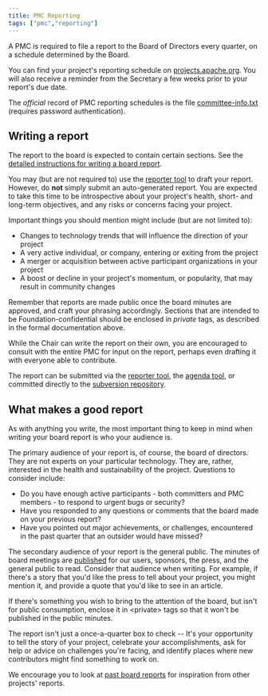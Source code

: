 ```yaml
---
title: PMC Reporting
tags: ["pmc","reporting"]
---
```


A PMC is required to file a report to the Board of Directors every
quarter, on a schedule determined by the Board.

You can find your project's reporting schedule on
[projects.apache.org](https://projects.apache.org/committees.html). You
will also receive a reminder from the Secretary a few weeks prior to
your report's due date.

The *official* record of PMC reporting schedules is the file
[committee-info.txt](https://svn.apache.org/repos/private/committers/board/committee-info.txt)
(requires password authentication).

## Writing a report

The report to the board is expected to contain certain sections. See the
[detailed instructions for writing a board
report](https://www.apache.org/foundation/board/reporting).

You may (but are not required to) use the [reporter
tool](https://reporter.apache.org) to draft your report. However, do
**not** simply submit an auto-generated report. You are expected to take
this time to be introspective about your project's health, short- and
long-term objectives, and any risks or concerns facing your project.

Important things you should mention might include (but are not limited to):

* Changes to technology trends that will influence the direction of your
  project
* A very active individual, or company, entering or exiting from the project
* A merger or acquisition between active participant organizations in
  your project
* A boost or decline in your project's momentum, or popularity, that may 
  result in community changes

Remember that reports are made public once the board minutes are
approved, and craft your phrasing accordingly. Sections that are
intended to be Foundation-confidential should be enclosed in *private*
tags, as described in the formal documentation above.

While the Chair can write the report on their own, you are encouraged to
consult with the entire PMC for input on the report, perhaps even
drafting it with everyone able to contribute.

The report can be submitted via the [reporter
tool](https://reporter.apache.org), the [agenda
tool](https://whimsy.apache.org/board/agenda), or committed directly to
the [subversion
repository](https://svn.apache.org/repos/private/foundation/board).

## What makes a good report

As with anything you write, the most important thing to keep in mind
when writing your board report is who your audience is.

The primary audience of your report is, of course, the board of
directors. They are not experts on your particular technology. They are,
rather, interested in the health and sustainability of the project.
Questions to consider include:

* Do you have enough active participants - both committers and PMC members -
  to respond to urgent bugs or security?
* Have you responded to any questions or comments that the board made on
  your previous report?
* Have you pointed out major achievements, or challenges, encountered in
  the past quarter that an outsider would have missed?

The secondary audience of your report is the general public. The minutes
of board meetings are
[published](https://apache.org/foundation/board/calendar.html) for our users,
sponsors, the press, and the general public to read. Consider that
audience when writing. For example, if there's a story that you'd like
the press to tell about your project, you might mention it, and provide
a quote that you'd like to see in an article.

If there's something you wish to bring to the attention of the board,
but isn't for public consumption, enclose it in &lt;private&gt; tags so
that it won't be published in the public minutes.

The report isn't just a once-a-quarter box to check -- It's your 
opportunity to tell the story of your project,
celebrate your accomplishments, ask for help or advice on challenges
you're facing, and identify places where new contributors might find
something to work on.

We encourage you to look at [past board
reports](https://apache.org/foundation/board/calendar.html) for inspiration from
other projects' reports. 

<!-- TODO
* Add links to recommended/good reports to emulate.
-->

